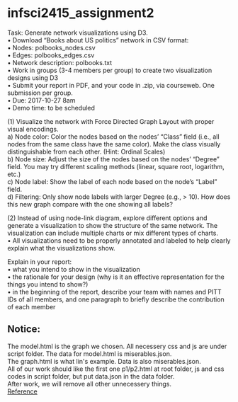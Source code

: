 # infsci2415_assignment2

Task: Generate network visualizations using D3.  
• Download “Books about US politics” network in
CSV format:  
• Nodes: polbooks_nodes.csv  
• Edges: polbooks_edges.csv  
• Network description: polbooks.txt  
• Work in groups (3-4 members per group) to
create two visualization designs using D3  
• Submit your report in PDF, and your code in .zip,
via courseweb. One submission per group.  
• Due: 2017-10-27 8am  
• Demo time: to be scheduled  

(1) Visualize the network with Force Directed Graph Layout with proper visual encodings.  
a) Node color: Color the nodes based on the nodes’ “Class” field (i.e., all nodes from the same class have the same color). Make the class visually distinguishable from each other. (Hint: Ordinal
Scales)  
b) Node size: Adjust the size of the nodes based on the nodes’ “Degree” field. You may try different scaling methods (linear, square root, logarithm, etc.)  
c) Node label: Show the label of each node based on the node’s “Label” field.  
d) Filtering: Only show node labels with larger Degree (e.g., > 10). How does this new graph compare with the one showing all labels?  

(2) Instead of using node-link diagram, explore different options and generate a visualization to show the structure of the same network. The visualization can include multiple charts or mix different types of charts.  
• All visualizations need to be properly annotated and labeled to help clearly explain what the visualizations show.  

Explain in your report:  
• what you intend to show in the visualization  
• the rationale for your design (why is it an effective representation for the things you intend to show?)  
• in the beginning of the report, describe your team with names and PITT IDs of all members, and one paragraph to briefly describe the contribution of each member  

## Notice:
The model.html is the graph we chosen. All necessery css and js are under script folder. The data for model.html is miserables.json.  
The graph.html is what lin's example. Data is also miserables.json.  
All of our work should like the first one p1/p2.html at root folder, js and css codes in script folder, but put data.json in the data folder.  
After work, we will remove all other unnecessery things.  
[Reference](http://bl.ocks.org/hungvietdo/7f8df0bcd7fba7e531e6)

